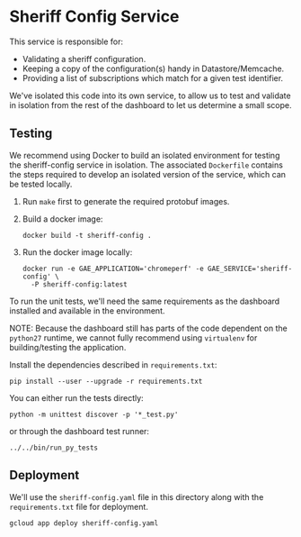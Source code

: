 # Sheriff Config Service

This service is responsible for:

-   Validating a sheriff configuration.
-   Keeping a copy of the configuration(s) handy in Datastore/Memcache.
-   Providing a list of subscriptions which match for a given test identifier.

We've isolated this code into its own service, to allow us to test and validate
in isolation from the rest of the dashboard to let us determine a small scope.

## Testing

We recommend using Docker to build an isolated environment for testing the
sheriff-config service in isolation. The associated `Dockerfile` contains the
steps required to develop an isolated version of the service, which can be
tested locally.

1.  Run `make` first to generate the required protobuf images.
1.  Build a docker image:

    `docker build -t sheriff-config .`

1.  Run the docker image locally:

    ```
    docker run -e GAE_APPLICATION='chromeperf' -e GAE_SERVICE='sheriff-config' \
      -P sheriff-config:latest
    ```

To run the unit tests, we'll need the same requirements as the dashboard
installed and available in the environment.

NOTE: Because the dashboard still has parts of the code dependent on the
`python27` runtime, we cannot fully recommend using `virtualenv` for
building/testing the application.

Install the dependencies described in `requirements.txt`:

```
pip install --user --upgrade -r requirements.txt
```

You can either run the tests directly:

```
python -m unittest discover -p '*_test.py'
```

or through the dashboard test runner:

```
../../bin/run_py_tests
```

## Deployment

We'll use the `sheriff-config.yaml` file in this directory along with the
`requirements.txt` file for deployment.

```
gcloud app deploy sheriff-config.yaml
```
